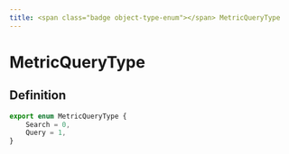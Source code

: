 ```yaml
---
title: <span class="badge object-type-enum"></span> MetricQueryType
---
```

# <span class="badge object-type-enum"></span> MetricQueryType

## Definition

```typescript
export enum MetricQueryType {
	Search = 0,
	Query = 1,
}

```
